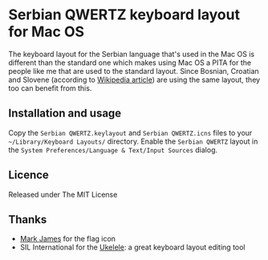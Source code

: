 # Serbian QWERTZ keyboard layout for Mac OS
The keyboard layout for the Serbian language that's used in the Mac OS is different than the standard one which makes using Mac OS a PITA for the people like me that are used to the standard layout. Since Bosnian, Croatian and Slovene (according to [Wikipedia article](http://en.wikipedia.org/wiki/Keyboard_layout#Bosnian.2C_Croatian_and_Slovene)) are using the same layout, they too can benefit from this.

## Installation and usage
Copy the `Serbian QWERTZ.keylayout` and `Serbian QWERTZ.icns` files to your `~/Library/Keyboard Layouts/` directory.
Enable the `Serbian QWERTZ` layout in the `System Preferences/Language & Text/Input Sources` dialog.

## Licence
Released under The MIT License

## Thanks

* [Mark James](http://www.famfamfam.com/) for the flag icon
* SIL International for the [Ukelele](http://scripts.sil.org/ukelele): a great keyboard layout editing tool
